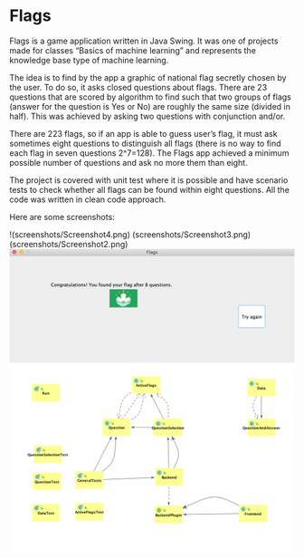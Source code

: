 # Flags
Flags is a game application written in Java Swing. It was one of projects made for classes “Basics of machine learning” and represents the knowledge base type of machine learning.

The idea is to find by the app a graphic of national flag secretly chosen by the user. To do so, it asks closed questions about flags. There are 23 questions that are scored by algorithm to find such that two groups of flags (answer for the question is Yes or No) are roughly the same size (divided in half). This was achieved by asking two questions with conjunction and/or.

There are 223 flags, so if an app is able to guess user’s flag, it must ask sometimes eight questions to distinguish all flags (there is no way to find each flag in seven questions 2^7=128). The Flags app achieved a minimum possible number of questions and ask no more them than eight.

The project is covered with unit test where it is possible and have scenario tests to check whether all flags can be found within eight questions. All the code was written in clean code approach.

Here are some screenshots:


!(screenshots/Screenshot4.png)
(screenshots/Screenshot3.png)
(screenshots/Screenshot2.png)
![screenshot1](screenshots/Screenshot1.png)
![screenshot1](screenshots/classDiagram.png)
